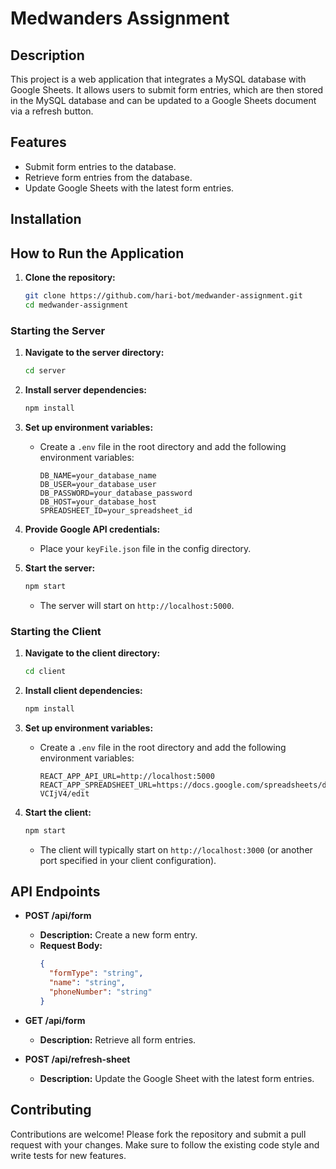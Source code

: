# Medwanders Assignment

## Description

This project is a web application that integrates a MySQL database with Google Sheets. It allows users to submit form entries, which are then stored in the MySQL database and can be updated to a Google Sheets document via a refresh button.

## Features

- Submit form entries to the database.
- Retrieve form entries from the database.
- Update Google Sheets with the latest form entries.

## Installation

## How to Run the Application

1. **Clone the repository:**
   ```bash
   git clone https://github.com/hari-bot/medwander-assignment.git
   cd medwander-assignment
   ```

### Starting the Server

1. **Navigate to the server directory:**

   ```bash
   cd server
   ```

2. **Install server dependencies:**

   ```bash
   npm install
   ```

3. **Set up environment variables:**

   - Create a `.env` file in the root directory and add the following environment variables:
     ```
     DB_NAME=your_database_name
     DB_USER=your_database_user
     DB_PASSWORD=your_database_password
     DB_HOST=your_database_host
     SPREADSHEET_ID=your_spreadsheet_id
     ```

4. **Provide Google API credentials:**

   - Place your `keyFile.json` file in the config directory.

5. **Start the server:**
   ```bash
   npm start
   ```
   - The server will start on `http://localhost:5000`.

### Starting the Client

1. **Navigate to the client directory:**

   ```bash
   cd client
   ```

2. **Install client dependencies:**

   ```bash
   npm install
   ```

3. **Set up environment variables:**

   - Create a `.env` file in the root directory and add the following environment variables:

     ```
     REACT_APP_API_URL=http://localhost:5000
     REACT_APP_SPREADSHEET_URL=https://docs.google.com/spreadsheets/d/1t6o5SqXaHJsbljXG1_Al94DIM_XNIVB6Kqum-VCIjV4/edit

     ```

4. **Start the client:**
   ```bash
   npm start
   ```
   - The client will typically start on `http://localhost:3000` (or another port specified in your client configuration).

## API Endpoints

- **POST /api/form**

  - **Description:** Create a new form entry.
  - **Request Body:**
    ```json
    {
      "formType": "string",
      "name": "string",
      "phoneNumber": "string"
    }
    ```

- **GET /api/form**

  - **Description:** Retrieve all form entries.

- **POST /api/refresh-sheet**
  - **Description:** Update the Google Sheet with the latest form entries.

## Contributing

Contributions are welcome! Please fork the repository and submit a pull request with your changes. Make sure to follow the existing code style and write tests for new features.
